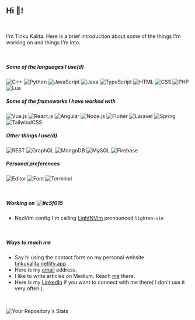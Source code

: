 <!-- Profile Hits](https://hitcounter.pythonanywhere.com/count/tag.svg?url=https%3A%2F%2Fgithub.com%2FTinku10%2Fhit-counter) -->
## **Hi 👋!**
<!-- ___ -->
<br>

I'm Tinku Kalita. Here is a brief introduction about some of the things I'm working on and things I'm into.

<br>

##### Some of the languages I use(d)
![C++](https://img.shields.io/badge/C%2B%2B-%20-blue)
![Python](https://img.shields.io/badge/Python-%20-green)
![JavaScript](https://img.shields.io/badge/JavaScript-%20-yellow)
![Java](https://img.shields.io/badge/Java-%20-red)
![TypeScript](https://img.shields.io/badge/TypeScript-%20-blue)
![HTML](https://img.shields.io/badge/HTML-%20-orange)
![CSS](https://img.shields.io/badge/CSS-%20-blue)
![PHP](https://img.shields.io/badge/PHP-%20-violet)
![Lua](https://img.shields.io/badge/Lua-%20-purple)

##### Some of the frameworks I have worked with
![Vue.js](https://img.shields.io/badge/Vue.js-%20-brightgreen)
![React.js](https://img.shields.io/badge/React.js-%20-blue)
![Angular](https://img.shields.io/badge/Angular.js-%20-red)
![Node.js](https://img.shields.io/badge/Node.js-%20-brightgreen)
![Flutter](https://img.shields.io/badge/Flutter-%20-blue)
![Laravel](https://img.shields.io/badge/Laravel-%20-red)
![Spring](https://img.shields.io/badge/Spring-%20-green)
![TailwindCSS](https://img.shields.io/badge/TailwindCSS-%20-blue)

##### Other things I use(d)
![REST](https://img.shields.io/badge/REST-%20-red)
![GraphQL](https://img.shields.io/badge/GraphQL-%20-violet)
![MongoDB](https://img.shields.io/badge/MongoDB-%20-green)
![MySQL](https://img.shields.io/badge/MySQL-%20-lightblue)
![Firebase](https://img.shields.io/badge/Firebase-%20-yellow)

##### Personal preferences
![Editor](https://img.shields.io/badge/Text%20Editor-%20NeoVim-blue)
![Font](https://img.shields.io/badge/Font-%20JetBrains%20Mono-violet)
![Terminal](https://img.shields.io/badge/Terminal-%20Kitty-lightblue)

<br>

##### Working on`![#c5f015](https://via.placeholder.com/15/c5f015/000000?text=+) 

- NeoVim config I'm calling [LightNVim](https://github.com/Tinku10/LightNvim) pronounced ```lighten-vim```

 

<br>

##### Ways to reach me
 - Say hi using the contact form on my personal website [tinkukalita.netlify.app](https://tinkukalita.netlify.app).
 - Here is my [email](mailto:tinku.kvs@gmail.com) address.
 - I like to write articles on Medium. Reach [me](https://medium.com/@tinku.kvs) there.
 - Here is my [LinkedIn](https://www.linkedin.com/in/tinkumonikalita/) if you want to connect with me there( I don't use it very often ).
  
<!-- --- -->
<br>

![Your Repository's Stats](https://github-readme-stats.vercel.app/api?username=Tinku10&show_icons=true)

